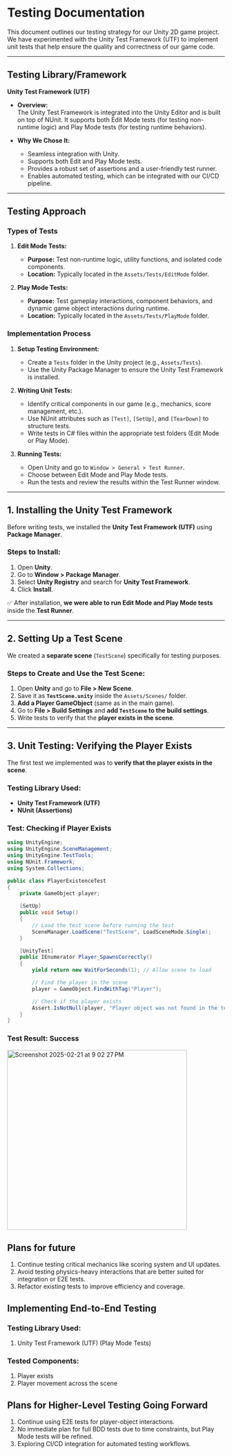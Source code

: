 # Testing Documentation

This document outlines our testing strategy for our Unity 2D game project. We have experimented with the Unity Test Framework (UTF) to implement unit tests that help ensure the quality and correctness of our game code.

---

## Testing Library/Framework

**Unity Test Framework (UTF)**
- **Overview:**  
  The Unity Test Framework is integrated into the Unity Editor and is built on top of NUnit. It supports both Edit Mode tests (for testing non-runtime logic) and Play Mode tests (for testing runtime behaviors).

- **Why We Chose It:**  
  - Seamless integration with Unity.
  - Supports both Edit and Play Mode tests.
  - Provides a robust set of assertions and a user-friendly test runner.
  - Enables automated testing, which can be integrated with our CI/CD pipeline.

---

## Testing Approach

### Types of Tests

1. **Edit Mode Tests:**  
   - **Purpose:** Test non-runtime logic, utility functions, and isolated code components.
   - **Location:** Typically located in the `Assets/Tests/EditMode` folder.

2. **Play Mode Tests:**  
   - **Purpose:** Test gameplay interactions, component behaviors, and dynamic game object interactions during runtime.
   - **Location:** Typically located in the `Assets/Tests/PlayMode` folder.

### Implementation Process

1. **Setup Testing Environment:**  
   - Create a `Tests` folder in the Unity project (e.g., `Assets/Tests`).
   - Use the Unity Package Manager to ensure the Unity Test Framework is installed.

2. **Writing Unit Tests:**  
   - Identify critical components in our game (e.g., mechanics, score management, etc.).
   - Use NUnit attributes such as `[Test]`, `[SetUp]`, and `[TearDown]` to structure tests.
   - Write tests in C# files within the appropriate test folders (Edit Mode or Play Mode).

3. **Running Tests:**  
   - Open Unity and go to `Window > General > Test Runner`.
   - Choose between Edit Mode and Play Mode tests.
   - Run the tests and review the results within the Test Runner window.

---

## 1. Installing the Unity Test Framework
Before writing tests, we installed the **Unity Test Framework (UTF)** using **Package Manager**.

### Steps to Install:
1. Open **Unity**.
2. Go to **Window > Package Manager**.
3. Select **Unity Registry** and search for **Unity Test Framework**.
4. Click **Install**.

✅ After installation, **we were able to run Edit Mode and Play Mode tests** inside the **Test Runner**.

---

## 2. Setting Up a Test Scene
We created a **separate scene** (`TestScene`) specifically for testing purposes.

### Steps to Create and Use the Test Scene:
1. Open **Unity** and go to **File > New Scene**.
2. Save it as **`TestScene.unity`** inside the `Assets/Scenes/` folder.
3. **Add a Player GameObject** (same as in the main game).
4. Go to **File > Build Settings** and **add `TestScene` to the build settings**.
5. Write tests to verify that the **player exists in the scene**.

---

## 3. Unit Testing: Verifying the Player Exists
The first test we implemented was to **verify that the player exists in the scene**.

### Testing Library Used:
- **Unity Test Framework (UTF)**
- **NUnit (Assertions)**

### Test: Checking if Player Exists
```csharp
using UnityEngine;
using UnityEngine.SceneManagement;
using UnityEngine.TestTools;
using NUnit.Framework;
using System.Collections;

public class PlayerExistenceTest
{
    private GameObject player;

    [SetUp]
    public void Setup()
    {
        // Load the test scene before running the test
        SceneManager.LoadScene("TestScene", LoadSceneMode.Single);
    }

    [UnityTest]
    public IEnumerator Player_SpawnsCorrectly()
    {
        yield return new WaitForSeconds(1); // Allow scene to load

        // Find the player in the scene
        player = GameObject.FindWithTag("Player");

        // Check if the player exists
        Assert.IsNotNull(player, "Player object was not found in the test scene.");
    }
}
```
### Test Result: Success

<img width="416" alt="Screenshot 2025-02-21 at 9 02 27 PM" src="https://github.com/user-attachments/assets/15d71c59-b05d-4b97-81e8-3286e95336ea" />


## Plans for future

1. Continue testing critical mechanics like scoring system and UI updates.
2. Avoid testing physics-heavy interactions that are better suited for integration or E2E tests.
3. Refactor existing tests to improve efficiency and coverage.

##  Implementing End-to-End Testing 
### Testing Library Used: 
1. Unity Test Framework (UTF) (Play Mode Tests)
### Tested Components:
1. Player exists
2. Player movement across the scene

##  Plans for Higher-Level Testing Going Forward
1. Continue using E2E tests for player-object interactions.
2. No immediate plan for full BDD tests due to time constraints, but Play Mode tests will be refined.
3. Exploring CI/CD integration for automated testing workflows.




